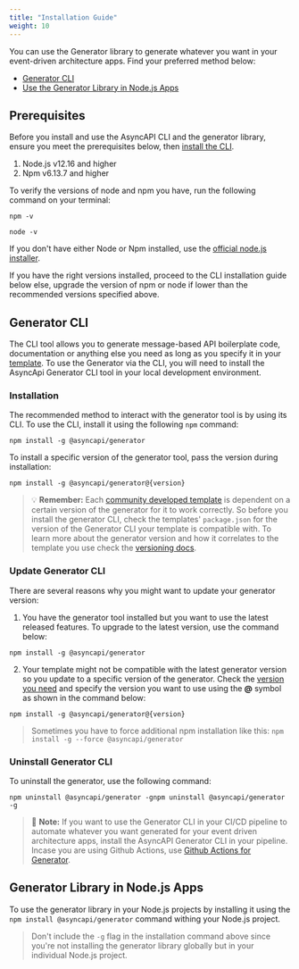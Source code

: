 ```yaml
---
title: "Installation Guide"
weight: 10
---
```


You can use the Generator library to generate whatever you want in your event-driven architecture apps. Find your preferred method below:
- [Generator CLI](#generator-cli)
- [Use the Generator Library in Node.js Apps](#2-use-the-generator-library-in-your-nodejs-apps)
  
## Prerequisites
Before you install and use the AsyncAPI CLI and the generator library, ensure you meet the prerequisites below, then [install the CLI](#installation).
1. Node.js v12.16 and higher
2. Npm v6.13.7 and higher
   
To verify the versions of node and npm you have, run the following command on your terminal:
```
npm -v
```
```
node -v
```

If you don't have either Node or Npm installed, use the [official node.js installer](https://nodejs.org/en/download/).

If you have the right versions installed, proceed to the CLI installation guide below else, upgrade the version of npm or node if lower than the recommended versions specified above.

## Generator CLI
The CLI tool allows you to generate message-based API boilerplate code, documentation or anything else you need as long as you specify it in your [template](template.md). To use the Generator via the CLI, you will need to install the AsyncApi Generator CLI tool in your local development environment.

### Installation

The recommended method to interact with the generator tool is by using its CLI. To use the CLI, install it  using the following `npm` command:
```
npm install -g @asyncapi/generator
```

To install a specific version of the generator tool, pass the version during installation:
```
npm install -g @asyncapi/generator@{version}
```
> :bulb: **Remember:** 
> Each [community developed template](https://github.com/search?q=topic%3Aasyncapi+topic%3Agenerator+topic%3Atemplate) is dependent on a certain version of the generator for it to work correctly. So before you install the generator CLI, check the templates' `package.json` for the version of the Generator CLI your template is compatible with. To learn more about the generator version and how it correlates to the template you use check the [versioning docs](versioning.md).

### Update Generator CLI
There are several reasons why you might want to update your generator version:
1. You have the generator tool installed but you want to use the latest released features. To upgrade to the latest version, use the command below:
```
npm install -g @asyncapi/generator
```
2. Your template might not be compatible with the latest generator version so you update to a specific version of the generator. Check the [version you need](https://github.com/asyncapi/generator/releases) and specify the version you want to use using the **@** symbol as shown in the command below:
```
npm install -g @asyncapi/generator@{version}
```
> Sometimes you have to force additional npm installation like this: `npm install -g --force @asyncapi/generator`

### Uninstall Generator CLI
To uninstall the generator, use the following command:
```
npm uninstall @asyncapi/generator -gnpm uninstall @asyncapi/generator -g
``` 

> :memo: **Note:**  If you want to use the Generator CLI in your CI/CD pipeline to automate whatever you want generated for your event driven architecture apps, install the AsyncAPI Generator CLI in your pipeline. Incase you are using Github Actions, use [Github Actions for Generator](https://github.com/marketplace/actions/generator-for-asyncapi-documents).

## Generator Library in Node.js Apps
To use the generator library in your Node.js projects by installing it using the `npm install @asyncapi/generator` command withing your Node.js project.

> Don't include the `-g` flag in the installation command above since you're not installing the generator library globally but in your individual Node.js project.
